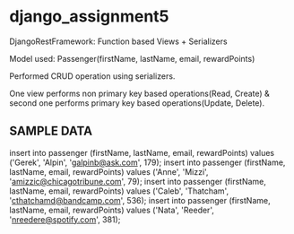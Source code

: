 # django_assignment5
DjangoRestFramework: Function based Views + Serializers

Model used: Passenger(firstName, lastName, email, rewardPoints)

Performed CRUD operation using serializers.

One view performs non primary key based operations(Read, Create) & second one performs primary key based operations(Update, Delete).



## SAMPLE DATA
insert into passenger (firstName, lastName, email, rewardPoints) values ('Gerek', 'Alpin', 'galpinb@ask.com', 179);
insert into passenger (firstName, lastName, email, rewardPoints) values ('Anne', 'Mizzi', 'amizzic@chicagotribune.com', 79);
insert into passenger (firstName, lastName, email, rewardPoints) values ('Caleb', 'Thatcham', 'cthatchamd@bandcamp.com', 536);
insert into passenger (firstName, lastName, email, rewardPoints) values ('Nata', 'Reeder', 'nreedere@spotify.com', 381);
